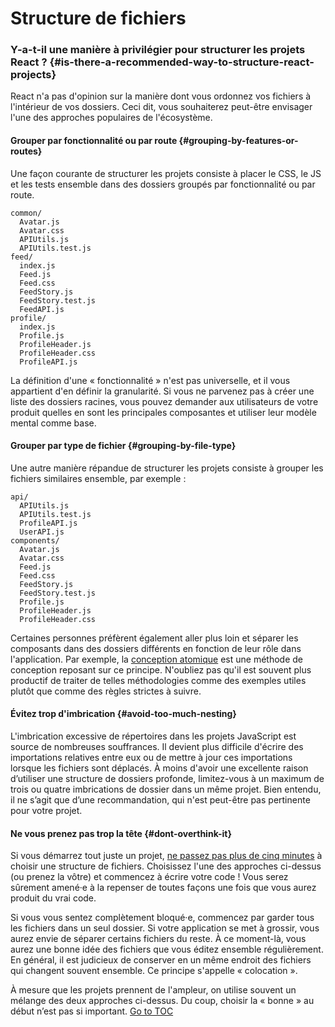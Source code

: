 
# Structure de fichiers


### Y-a-t-il une manière à privilégier pour structurer les projets React ? {#is-there-a-recommended-way-to-structure-react-projects}

React n'a pas d'opinion sur la manière dont vous ordonnez vos fichiers à l'intérieur de vos dossiers. Ceci dit, vous souhaiterez peut-être envisager l'une des approches populaires de l'écosystème.

#### Grouper par fonctionnalité ou par route {#grouping-by-features-or-routes}

Une façon courante de structurer les projets consiste à placer le CSS, le JS et les tests ensemble dans des dossiers groupés par fonctionnalité ou par route.

```
common/
  Avatar.js
  Avatar.css
  APIUtils.js
  APIUtils.test.js
feed/
  index.js
  Feed.js
  Feed.css
  FeedStory.js
  FeedStory.test.js
  FeedAPI.js
profile/
  index.js
  Profile.js
  ProfileHeader.js
  ProfileHeader.css
  ProfileAPI.js
```

La définition d'une « fonctionnalité » n'est pas universelle, et il vous appartient d'en définir la granularité. Si vous ne parvenez pas à créer une liste des dossiers racines, vous pouvez demander aux utilisateurs de votre produit quelles en sont les principales composantes et utiliser leur modèle mental comme base.

#### Grouper par type de fichier {#grouping-by-file-type}

Une autre manière répandue de structurer les projets consiste à grouper les fichiers similaires ensemble, par exemple :

```
api/
  APIUtils.js
  APIUtils.test.js
  ProfileAPI.js
  UserAPI.js
components/
  Avatar.js
  Avatar.css
  Feed.js
  Feed.css
  FeedStory.js
  FeedStory.test.js
  Profile.js
  ProfileHeader.js
  ProfileHeader.css
```

Certaines personnes préfèrent également aller plus loin et séparer les composants dans des dossiers différents en fonction de leur rôle dans l'application. Par exemple, la [conception atomique](http://bradfrost.com/blog/post/atomic-web-design/) est une méthode de conception reposant sur ce principe. N'oubliez pas qu'il est souvent plus productif de traiter de telles méthodologies comme des exemples utiles plutôt que comme des règles strictes à suivre.

#### Évitez trop d'imbrication {#avoid-too-much-nesting}

L'imbrication excessive de répertoires dans les projets JavaScript est source de nombreuses souffrances. Il devient plus difficile d'écrire des importations relatives entre eux ou de mettre à jour ces importations lorsque les fichiers sont déplacés. À moins d'avoir une excellente raison d’utiliser une structure de dossiers profonde, limitez-vous à un maximum de trois ou quatre imbrications de dossier dans un même projet. Bien entendu, il ne s’agit que d’une recommandation, qui n'est peut-être pas pertinente pour votre projet.

#### Ne vous prenez pas trop la tête {#dont-overthink-it}

Si vous démarrez tout juste un projet, [ne passez pas plus de cinq minutes](https://fr.wikipedia.org/wiki/Paralysie_d%27analyse) à choisir une structure de fichiers. Choisissez l'une des approches ci-dessus (ou prenez la vôtre) et commencez à écrire votre code ! Vous serez sûrement amené·e à la repenser de toutes façons une fois que vous aurez produit du vrai code.

Si vous vous sentez complètement bloqué·e, commencez par garder tous les fichiers dans un seul dossier. Si votre application se met à grossir, vous aurez envie de séparer certains fichiers du reste. À ce moment-là, vous aurez une bonne idée des fichiers que vous éditez ensemble régulièrement. En général, il est judicieux de conserver en un même endroit des fichiers qui changent souvent ensemble. Ce principe s'appelle « colocation ».

À mesure que les projets prennent de l'ampleur, on utilise souvent un mélange des deux approches ci-dessus. Du coup, choisir la « bonne » au début n’est pas si important.
<span style="float: footnote;"><a href="./index.html#toc">Go to TOC</a></span>
